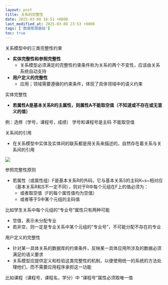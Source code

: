 ```yaml
---
layout: post
title: 关系的完整性
date: 2025-03-08 16:51 +0800
last_modified_at: 2025-03-08 23:53 +0800
tags: ['数据管理基础']
toc: true
---
```


关系模型中的三类完整性约束

- **实体完整性和参照完整性**
  - 关系模型必须满足的完整性约束条件称为关系的两个不变性，应该由关系系统自动支持
- **用户定义的完整性**
  - 应用；领域需要遵循的约束条件，体现了具体领域中的语义约束

实体完整性

- **若属性A是基本关系R的主属性，则属性A不能取空值（不知道或不存在或无意义的值）**

例：选修（学号，课程号，成绩） 学号和课程号是主码 不能取空值

关系间的引用

- 在关系模型中实体及实体间的联系都是用关系来描述的，自然存在着关系与关系间的引用

![](https://huatiancen.oss-cn-nanjing.aliyuncs.com/img/%E5%B1%8F%E5%B9%95%E6%88%AA%E5%9B%BE%202025-03-08%20174608.png)

参照完整性原则

- 若属性（或属性组）F是基本关系R的外码，它与基本关系S的主码K~s~相对应（基本关系R和S不一定不同），则对于R中每个元组在F上的值必须为：
  - 或者取空值（F的每个属性值均为空值）
  - 或者等于S中某个元组的主码值

比如学生关系中每个元组的“专业号”属性只有两种可能

- 空值，表示未分配专业
- 若非空，则一定是专业关系中某个元组的“专业号”，不可能分配不存在的专业

用户定义的完整性

- 针对某一具体关系的数据库的约束条件，反映某一具体应用所涉及的数据必须满足的语义要求
- 关系模型应提供定义和检验这类完整性的机制，以便使用统一的系统的方法处理他们，而不需要应用程序承担这一功能

比如课程（课程号，课程名，学分）中 “课程号”属性必须取唯一值

